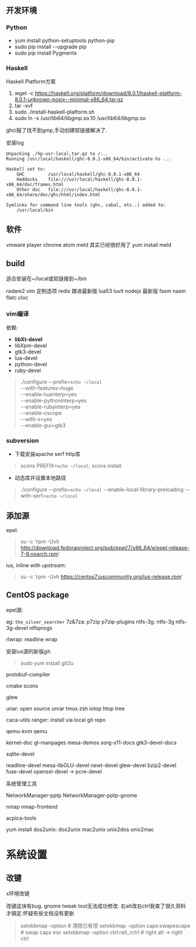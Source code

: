 ## 开发环境

### Python

* yum install python-setuptools python-pip
* sudo pip install --upgrade pip
* sudo pip install Pygments


### Haskell

Haskell Platform方案

1. wget -c https://haskell.org/platform/download/8.0.1/haskell-platform-8.0.1-unknown-posix--minimal-x86_64.tar.gz
2. tar -xvf
3. sudo ./install-haskell-platform.sh
4. sudo ln -s /usr/lib64/libgmp.so.10 /usr/lib64/libgmp.so

ghci报了找不到gmp,手动创建软链接解决了.

安装log

```
Unpacking ./hp-usr-local.tar.gz to /...
Running /usr/local/haskell/ghc-8.0.1-x86_64/bin/activate-hs ...

Haskell set to:
    GHC         /usr/local/haskell/ghc-8.0.1-x86_64
    Haddocks    file:///usr/local/haskell/ghc-8.0.1-x86_64/doc/frames.html
    Other doc   file:///usr/local/haskell/ghc-8.0.1-x86_64/share/doc/ghc/html/index.html

Symlinks for command line tools (ghc, cabal, etc..) added to:
    /usr/local/bin
```


## 软件

vmware player
chrome
atom
meld 其实已经很好用了 yum install meld

## build

适合安装在~/local或软链接到~/bin

radare2
vim 定制选项
redis 跟进最新版
lua53
luvit
nodejs 最新版
fasm
nasm
flatc
cloc

### vim编译

依赖:

* **libXt-devel**
* libXpm-devel
* gtk3-devel
* lua-devel
* python-devel
* ruby-devel

> ./configure --prefix=`echo ~/local` \
>   --with-features=huge \
>   --enable-luainterp=yes \
>   --enable-pythoninterp=yes \
>   --enable-rubyinterp=yes \
>   --enable-cscope \
>   --with-x=yes \
>   --enable-gui=gtk3

### subversion

* 下载安装apache serf http库

> scons PREFIX=`echo ~/local`; scons install

* 动态库并设置本地路径

> ./configure --prefix=`echo ~/local` --enable-local-library-preloading --with-serf=`echo ~/local`


## 添加源

epel:

> su -c 'rpm -Uvh http://download.fedoraproject.org/pub/epel/7/x86_64/e/epel-release-7-8.noarch.rpm'

ius, inline with upstream:
> su -c 'rpm -Uvh https://centos7.iuscommunity.org/ius-release.rpm'

## CentOS package

epel源:

ag: `the_silver_searcher`
7z&7za: p7zip p7zip-plugins
ntfs-3g: ntfs-3g ntfs-3g-devel ntfsprogs

rlwrap: readline wrap

安装ius源的新版git:
> sudo yum install git2u

protobuf-compiler

cmake
scons

glew

unar: open source unrar
tmux
zsh
iotop
htop
tree

caca-utils
ranger: install via local git repo

qemu-kvm
qemu

kernel-doc
gl-manpages
mesa-demos
xorg-x11-docs
gtk3-devel-docs

sqlite-devel

readline-devel
mesa-libGLU-devel
newt-devel
glew-devel
bzip2-devel
fuse-devel
openssl-devel -> pcre-devel


系统管理工具

NetworkManager-pptp
NetworkManager-pptp-gnome

nmap nmap-frontend

acpica-tools

yum install dos2unix:
dos2unix mac2unix unix2dos unix2mac

# 系统设置

## 改键

x环境改键

改键这块有bug. gnome tweak tool无法成功修改.
右alt改右ctrl我查了很久资料才搞定.怀疑有些文档没有更新

> setxkbmap -option # 清除已有项
> setxkbmap -option caps:swapescape # swap caps esc
> setxkbmap -option ctrl:ralt_rctrl # right alt -> right ctrl

